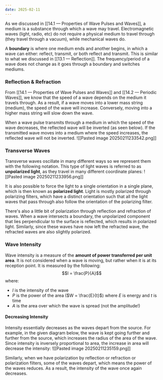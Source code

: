 ```yaml
---
date: 2025-02-11
---
```

As we discussed in [[14.1 — Properties of Wave Pulses and Waves]], a medium is a substance through which a wave may travel. Electromagnetic waves (light, radio, etc) do not require a physical medium to travel through (they travel through a vacuum), while mechanical waves do.

A **boundary** is where one medium ends and another begins, in which a wave can either: reflect, transmit, or both reflect and transmit. This is similar to what we discussed in [[13.1 — Reflection]]. The frequency/period of a wave does not change as it goes through a boundary and switches mediums.
### Reflection & Refraction
From [[14.1 — Properties of Wave Pulses and Waves]] and [[14.2 — Periodic Waves]], we know that the speed of a wave depends on the medium it travels through. As a result, if a wave moves into a lower mass string (medium), the speed of the wave will increase. Conversely, moving into a higher mass string will slow down the wave.

When a wave pulse transmits through a medium in which the speed of the wave decreases, the reflected wave will be inverted (as seen below). If the transmitted wave moves into a medium where the speed increases, the reflected wave will not be inverted.
![[Pasted image 20250211233542.png]]

### Transverse Waves
Transverse waves oscillate in many different ways so we represent them with the following notation. This type of light waves is referred to as **unpolarized light**, as they travel in many different coordinate planes:
![[Pasted image 20250211233956.png]]

It is also possible to force the light to a single orientation in a single plane, which is then known as **polarized light**. Light is mostly polarized through polarizing filters, which have a distinct orientation such that all the light waves that pass through also follow the orientation of the polarizing filter. 

There's also a little bit of polarization through reflection and refraction of waves. When a wave intersects a boundary, the unpolarized component that lies perpendicular to the surface is reflected, which results in polarized light. Similarly, since these waves have now left the refracted wave, the refracted waves are also slightly polarized.
### Wave Intensity
Wave intensity is a measure of the **amount of power transferred per unit area**. It is not considered when a wave is moving, but rather when it is at its reception point. It is measured by the following:
$$I = \frac{P}{A}$$
where:
- $I$ is the intensity of the wave
- $P$ is the power of the area ($W = \frac{E}{t}$) where $E$ is energy and $t$ is time
- $A$ is the area over which the wave is spread (not the amplitude!)
#### Decreasing Intensity
Intensity essentially decreases as the waves depart from the source. For example, in the given diagram below, the wave is kept going further and further from the source, which increases the radius of the area of the wave. Since intensity is inversely proportional to area, the increase in area will decrease the intensity:
![[Pasted image 20250211235159.png]]

Similarly, when we have polarization by reflection or refraction or polarization filters, some of the waves depart, which means the power of the waves reduces. As a result, the intensity of the wave once again decreases. 